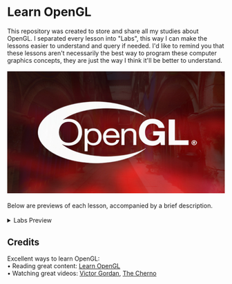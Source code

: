 <!DOCTYPE html>
<html lang="en">
<head>
    <meta charset="UTF-8">
    <meta http-equiv="X-UA-Compatible" content="IE=edge">
    <meta name="viewport" content="width=device-width, initial-scale=1.0">
</head>
<body>
    <h1>Learn OpenGL</h1>
    <section>
        This repository was created to store and share all my studies about OpenGL. I separated every lesson into "Labs", this way I can make the lessons easier to understand and query if needed. I'd like to remind you that these lessons aren't necessarily the best way to program these computer graphics concepts, they are just the way I think it'll be better to understand.
    </section>
    <br>
    <img src="Resources/Thumbnail/learn-opengl-thumbnail.jpg">
    <section>
        <br>
            Below are previews of each lesson, accompanied by a brief description.
        <br><br>
    </section>
    <details>
        <summary>Labs Preview</summary>
        <!-- New Preview Bellow -->
        <h3>1) Creating Window</h3>
        <section>
            In this lab, I'll show you how to create a window using GLFW.
        </section><br>
        <img src="Resources/Thumbnail/Labs/preview-lab-01.jpg" width=850 >
        <!-- New Preview Bellow -->
        <h3>2) Creating Triangle</h3>
        <section>
            In this lab, I'll show you how to "load" OpenGL using GLAD and use it to create a simple triangle with a vertex buffer object (VBO).
        </section><br>
        <img src="Resources/Thumbnail/Labs/preview-lab-02.jpg" width=850 >
        <!-- New Preview Bellow -->
        <h3>3) Element Buffer Object</h3>
        <section>
            In this lab, I'll show you how to use an element buffer object (EBO) to tell our GPU how to draw the given vertices to better draw out "square", this way avoiding duplicated vertices.
        </section><br>
        <img src="Resources/Thumbnail/Labs/preview-lab-03.jpg" width=850 >
        <!-- New Preview Bellow -->
        <h3>4) Improving Shaders</h3>
        <section>
            In this lab, I'll show you how to improve our vertex and fragment shaders to make our quad more interesting.
        </section><br>
        <img src="Resources/Thumbnail/Labs/preview-lab-04.jpg" width=850 >
        <!-- New Preview Bellow -->
        <h3>5) Loading Textures</h3>
        <section>
            In this lab, I'll show you how to load a texture, pass it to our GPU and make our shapes more complex.
        </section><br>
        <img src="Resources/Thumbnail/Labs/preview-lab-05.jpg" width=850 >
        <!-- New Preview Bellow -->
        <h3>6) Abstracting Everithing</h3>
        <section>
            In this lab, I'll show you how to abstract everything we wrote until now, so since we haven't got any difference in the final image result, I have decided just to change our previous texture.
        </section><br>
        <img src="Resources/Thumbnail/Labs/preview-lab-06.jpg" width=850 >
        <!-- New Preview Bellow -->
        <h3>7) Creating Renderer</h3>
        <section>
            In this lab, I'll show you how to write a basic renderer class to make our lives easier when sending data for the GPU. On more time, this lab didn't affect the final image result, so I changed the diffuse texture again.
        </section><br>
        <img src="Resources/Thumbnail/Labs/preview-lab-07.jpg" width=850 >
        <!-- New Preview Bellow -->
        <!-- <h3>8) Going 3D</h3>
        <section>
            In this lab, I'll show you how to ...
        </section><br>
        <img src="Resources/Thumbnail/Labs/preview-lab-??.jpg" width=850 > -->
        <!-- New Preview Bellow -->
        <!-- <h3>9) Creating Camera</h3>
        <section>
            In this lab, I'll show you how to ...
        </section><br>
        <img src="Resources/Thumbnail/Labs/preview-lab-??.jpg" width=850 > -->
        <!-- New Preview Bellow -->
        <!-- <h3>10) Adding Lighting</h3>
        <section>
            In this lab, I'll show you how to ...
        </section><br>
        <img src="Resources/Thumbnail/Labs/preview-lab-??.jpg" width=850 > -->
    </details>
    <h2>Credits</h2>
    <section>
        Excellent ways to learn OpenGL:<br>
        • Reading great content: <a href="https://learnopengl.com/">Learn OpenGL</a><br>
        • Watching great videos: <a href="https://www.youtube.com/@VictorGordan">Victor Gordan</a>, <a href="https://www.youtube.com/@TheCherno">The Cherno</a><br>
    </section>
</body>
</html>
